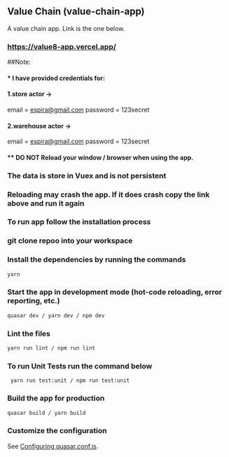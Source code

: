 ## Value Chain (value-chain-app)

A value chain app. Link is the one below.
### https://value8-app.vercel.app/


##Note:
#### * I have provided credentials for:
#### 1.store actor ->
 email = espira@gmail.com
 password = 123secret
#### 2.warehouse actor ->
 email = espira@gmail.com
 password = 123secret

#### ** DO NOT Reload your window / browser when using the app.
###  The data is store in Vuex and is not persistent
### Reloading may crash the app. If it does crash copy the link above and run it again


### To run app follow the installation process

### git clone repoo into your workspace

### Install the dependencies by running the commands
```bash
yarn
```

### Start the app in development mode (hot-code reloading, error reporting, etc.)
```bash
quasar dev / yarn dev / npm dev

```

### Lint the files
```bash
yarn run lint / npm run lint
```

### To run Unit Tests run the command below
```
 yarn run test:unit / npm run test:unit
```

### Build the app for production
```bash
quasar build / yarn build
```
### Customize the configuration
See [Configuring quasar.conf.js](https://v1.quasar.dev/quasar-cli/quasar-conf-js).

